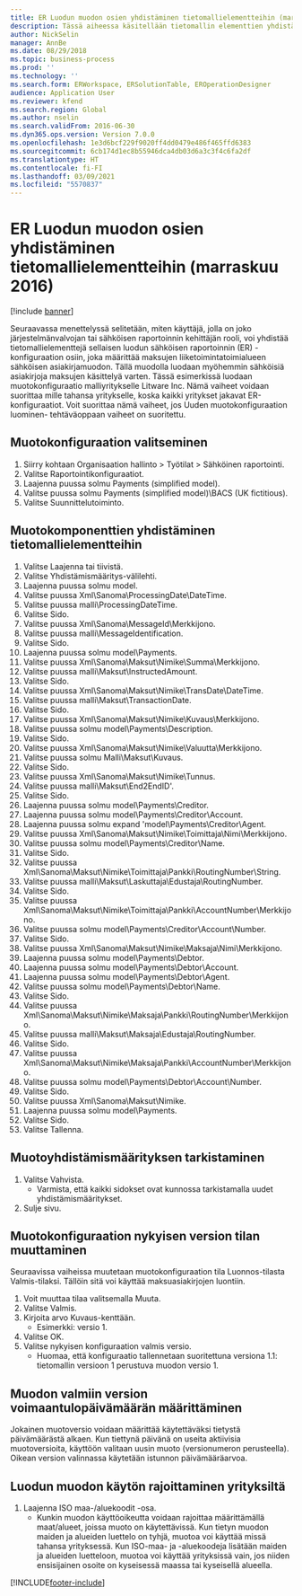 ```yaml
---
title: ER Luodun muodon osien yhdistäminen tietomallielementteihin (marraskuu 2016)
description: Tässä aiheessa käsitellään tietomallin elementtien yhdistämistä luodun sähköisen raportoinnin (ER) määrityksen osiin.
author: NickSelin
manager: AnnBe
ms.date: 08/29/2018
ms.topic: business-process
ms.prod: ''
ms.technology: ''
ms.search.form: ERWorkspace, ERSolutionTable, EROperationDesigner
audience: Application User
ms.reviewer: kfend
ms.search.region: Global
ms.author: nselin
ms.search.validFrom: 2016-06-30
ms.dyn365.ops.version: Version 7.0.0
ms.openlocfilehash: 1e3d6bcf229f9020ff4dd0479e486f465ffd6383
ms.sourcegitcommit: 6cb174d1ec8b55946dca4db03d6a3c3f4c6fa2df
ms.translationtype: HT
ms.contentlocale: fi-FI
ms.lasthandoff: 03/09/2021
ms.locfileid: "5570837"
---
```

# <a name="er-map-components-of-the-created-format-to-data-model-elements-november-2016"></a>ER Luodun muodon osien yhdistäminen tietomallielementteihin (marraskuu 2016)

[!include [banner](../../includes/banner.md)]

Seuraavassa menettelyssä selitetään, miten käyttäjä, jolla on joko järjestelmänvalvojan tai sähköisen raportoinnin kehittäjän rooli, voi yhdistää tietomallielementtejä sellaisen luodun sähköisen raportoinnin (ER) -konfiguraation osiin, joka määrittää maksujen liiketoimintatoimialueen sähköisen asiakirjamuodon. Tällä muodolla luodaan myöhemmin sähköisiä asiakirjoja maksujen käsittelyä varten. Tässä esimerkissä luodaan muotokonfiguraatio malliyritykselle Litware Inc. Nämä vaiheet voidaan suorittaa mille tahansa yritykselle, koska kaikki yritykset jakavat ER-konfiguraatiot. Voit suorittaa nämä vaiheet, jos Uuden muotokonfiguraation luominen- tehtäväoppaan vaiheet on suoritettu.


## <a name="select-a-format-configuration"></a>Muotokonfiguraation valitseminen
1. Siirry kohtaan Organisaation hallinto > Työtilat > Sähköinen raportointi.
2. Valitse Raportointikonfiguraatiot.
3. Laajenna puussa solmu Payments (simplified model).
4. Valitse puussa solmu Payments (simplified model)\BACS (UK fictitious).
5. Valitse Suunnittelutoiminto.

## <a name="map-format-components-to-data-model-elements"></a>Muotokomponenttien yhdistäminen tietomallielementteihin
1. Valitse Laajenna tai tiivistä.
2. Valitse Yhdistämismääritys-välilehti.
3. Laajenna puussa solmu model.
4. Valitse puussa Xml\Sanoma\ProcessingDate\DateTime.
5. Valitse puussa malli\ProcessingDateTime.
6. Valitse Sido.
7. Valitse puussa Xml\Sanoma\MessageId\Merkkijono.
8. Valitse puussa malli\MessageIdentification.
9. Valitse Sido.
10. Laajenna puussa solmu model\Payments.
11. Valitse puussa Xml\Sanoma\Maksut\Nimike\Summa\Merkkijono.
12. Valitse puussa malli\Maksut\InstructedAmount.
13. Valitse Sido.
14. Valitse puussa Xml\Sanoma\Maksut\Nimike\TransDate\DateTime.
15. Valitse puussa malli\Maksut\TransactionDate.
16. Valitse Sido.
17. Valitse puussa Xml\Sanoma\Maksut\Nimike\Kuvaus\Merkkijono.
18. Valitse puussa solmu model\Payments\Description.
19. Valitse Sido.
20. Valitse puussa Xml\Sanoma\Maksut\Nimike\Valuutta\Merkkijono.
21. Valitse puussa solmu Malli\Maksut\Kuvaus.
22. Valitse Sido.
23. Valitse puussa Xml\Sanoma\Maksut\Nimike\Tunnus.
24. Valitse puussa malli\Maksut\End2EndID'.
25. Valitse Sido.
26. Laajenna puussa solmu model\Payments\Creditor.
27. Laajenna puussa solmu model\Payments\Creditor\Account.
28. Laajenna puussa solmu expand 'model\Payments\Creditor\Agent.
29. Valitse puussa Xml\Sanoma\Maksut\Nimike\Toimittaja\Nimi\Merkkijono.
30. Valitse puussa solmu model\Payments\Creditor\Name.
31. Valitse Sido.
32. Valitse puussa Xml\Sanoma\Maksut\Nimike\Toimittaja\Pankki\RoutingNumber\String.
33. Valitse puussa malli\Maksut\Laskuttaja\Edustaja\RoutingNumber.
34. Valitse Sido.
35. Valitse puussa Xml\Sanoma\Maksut\Nimike\Toimittaja\Pankki\AccountNumber\Merkkijono.
36. Valitse puussa solmu model\Payments\Creditor\Account\Number.
37. Valitse Sido.
38. Valitse puussa Xml\Sanoma\Maksut\Nimike\Maksaja\Nimi\Merkkijono.
39. Laajenna puussa solmu model\Payments\Debtor.
40. Laajenna puussa solmu model\Payments\Debtor\Account.
41. Laajenna puussa solmu model\Payments\Debtor\Agent.
42. Valitse puussa solmu model\Payments\Debtor\Name.
43. Valitse Sido.
44. Valitse puussa Xml\Sanoma\Maksut\Nimike\Maksaja\Pankki\RoutingNumber\Merkkijono.
45. Valitse puussa malli\Maksut\Maksaja\Edustaja\RoutingNumber.
46. Valitse Sido.
47. Valitse puussa Xml\Sanoma\Maksut\Nimike\Maksaja\Pankki\AccountNumber\Merkkijono.
48. Valitse puussa solmu model\Payments\Debtor\Account\Number.
49. Valitse Sido.
50. Valitse puussa Xml\Sanoma\Maksut\Nimike.
51. Laajenna puussa solmu model\Payments.
52. Valitse Sido.
53. Valitse Tallenna.

## <a name="validate-format-mapping"></a>Muotoyhdistämismäärityksen tarkistaminen
1. Valitse Vahvista.
    * Varmista, että kaikki sidokset ovat kunnossa tarkistamalla uudet yhdistämismääritykset.  
2. Sulje sivu.

## <a name="change-status-of-the-current-version-of-format-configuration"></a>Muotokonfiguraation nykyisen version tilan muuttaminen
Seuraavissa vaiheissa muutetaan muotokonfiguraation tila Luonnos-tilasta Valmis-tilaksi. Tällöin sitä voi käyttää maksuasiakirjojen luontiin.  
1. Voit muuttaa tilaa valitsemalla Muuta.
2. Valitse Valmis.
3. Kirjoita arvo Kuvaus-kenttään.
    * Esimerkki: versio 1.  
4. Valitse OK.
5. Valitse nykyisen konfiguraation valmis versio.
    * Huomaa, että konfiguraatio tallennetaan suoritettuna versiona 1.1: tietomallin versioon 1 perustuva muodon versio 1.  

## <a name="define-effective-date-for-completed-version-of-format"></a>Muodon valmiin version voimaantulopäivämäärän määrittäminen
Jokainen muotoversio voidaan määrittää käytettäväksi tietystä päivämäärästä alkaen. Kun tiettynä päivänä on useita aktiivisia muotoversioita, käyttöön valitaan uusin muoto (versionumeron perusteella). Oikean version valinnassa käytetään istunnon päivämääräarvoa.  

## <a name="restrict-access-to-created-format-from-companies"></a>Luodun muodon käytön rajoittaminen yrityksiltä
1. Laajenna ISO maa-/aluekoodit -osa.
    * Kunkin muodon käyttöoikeutta voidaan rajoittaa määrittämällä maat/alueet, joissa muoto on käytettävissä. Kun tietyn muodon maiden ja alueiden luettelo on tyhjä, muotoa voi käyttää missä tahansa yrityksessä. Kun ISO-maa- ja -aluekoodeja lisätään maiden ja alueiden luetteloon, muotoa voi käyttää yrityksissä vain, jos niiden ensisijainen osoite on kyseisessä maassa tai kyseisellä alueella.  



[!INCLUDE[footer-include](../../../../includes/footer-banner.md)]